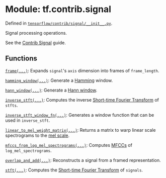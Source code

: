 <div itemscope itemtype="http://developers.google.com/ReferenceObject">
<meta itemprop="name" content="tf.contrib.signal" />
<meta itemprop="path" content="Stable" />
</div>

# Module: tf.contrib.signal



Defined in [`tensorflow/contrib/signal/__init__.py`](/code/stable/tensorflow/contrib/signal/__init__.py).

Signal processing operations.

See the
[Contrib Signal](https://tensorflow.org/api_guides/python/contrib.signal)
guide.


[hamming]: https://en.wikipedia.org/wiki/Window_function#Hamming_window
[hann]: https://en.wikipedia.org/wiki/Window_function#Hann_window
[mel]: https://en.wikipedia.org/wiki/Mel_scale
[mfcc]: https://en.wikipedia.org/wiki/Mel-frequency_cepstrum
[stft]: https://en.wikipedia.org/wiki/Short-time_Fourier_transform

## Functions

[`frame(...)`](../../tf/contrib/signal/frame.md): Expands `signal`'s `axis` dimension into frames of `frame_length`.

[`hamming_window(...)`](../../tf/contrib/signal/hamming_window.md): Generate a [Hamming][hamming] window.

[`hann_window(...)`](../../tf/contrib/signal/hann_window.md): Generate a [Hann window][hann].

[`inverse_stft(...)`](../../tf/contrib/signal/inverse_stft.md): Computes the inverse [Short-time Fourier Transform][stft] of `stfts`.

[`inverse_stft_window_fn(...)`](../../tf/contrib/signal/inverse_stft_window_fn.md): Generates a window function that can be used in `inverse_stft`.

[`linear_to_mel_weight_matrix(...)`](../../tf/contrib/signal/linear_to_mel_weight_matrix.md): Returns a matrix to warp linear scale spectrograms to the [mel scale][mel].

[`mfccs_from_log_mel_spectrograms(...)`](../../tf/contrib/signal/mfccs_from_log_mel_spectrograms.md): Computes [MFCCs][mfcc] of `log_mel_spectrograms`.

[`overlap_and_add(...)`](../../tf/contrib/signal/overlap_and_add.md): Reconstructs a signal from a framed representation.

[`stft(...)`](../../tf/contrib/signal/stft.md): Computes the [Short-time Fourier Transform][stft] of `signals`.

